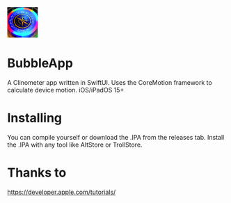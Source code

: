 <img src="Assets.xcassets/AppIcon.appiconset/app-icn-2.png" alt="Logo" width="70" height="70">

# BubbleApp
A Clinometer app written in SwiftUI. Uses the CoreMotion framework to calculate device motion. iOS/iPadOS 15+
 
# Installing
 You can compile yourself or download the .IPA from the releases tab. Install the .IPA with any tool like AltStore or TrollStore.
 
 # Thanks to
 https://developer.apple.com/tutorials/

